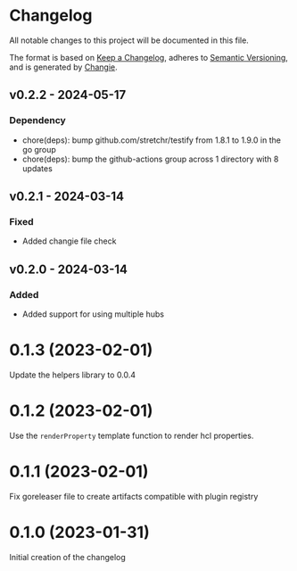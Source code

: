 # Changelog
All notable changes to this project will be documented in this file.

The format is based on [Keep a Changelog](https://keepachangelog.com/en/1.0.0/),
adheres to [Semantic Versioning](https://semver.org/spec/v2.0.0.html),
and is generated by [Changie](https://github.com/miniscruff/changie).


## v0.2.2 - 2024-05-17
### Dependency
* chore(deps): bump github.com/stretchr/testify from 1.8.1 to 1.9.0 in the go group
* chore(deps): bump the github-actions group across 1 directory with 8 updates

## v0.2.1 - 2024-03-14
### Fixed
* Added changie file check

## v0.2.0 - 2024-03-14
### Added
* Added support for using multiple hubs

# 0.1.3 (2023-02-01)
Update the helpers library to 0.0.4

# 0.1.2 (2023-02-01)
Use the `renderProperty` template function to render hcl properties.

# 0.1.1 (2023-02-01)
Fix goreleaser file to create artifacts compatible with plugin registry

# 0.1.0 (2023-01-31)
Initial creation of the changelog
